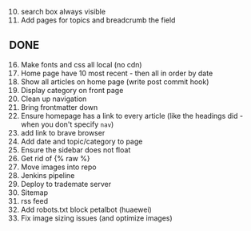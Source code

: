 10. search box always visible
17. Add pages for topics and breadcrumb the field

## DONE

16. Make fonts and css all local (no cdn)
14. Home page have 10 most recent - then all in order by date 
13. Show all articles on home page (write post commit hook)
11. Display category on front page
12. Clean up navigation
7. Bring frontmatter down
6. Ensure homepage has a link to every article (like the headings did - when you don't specify `nav`)
4. add link to brave browser
18. Add date and topic/category to page
15. Ensure the sidebar does not float
1. Get rid of {% raw %}
8. Move images into repo
2. Jenkins pipeline
3. Deploy to trademate server
5. Sitemap
9. rss feed
19. Add robots.txt block petalbot (huaewei)
18. Fix image sizing issues (and optimize images)